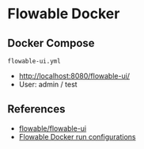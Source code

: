 # Flowable Docker

## Docker Compose
`flowable-ui.yml`

- [http://localhost:8080/flowable-ui/](http://localhost:8080/flowable-ui/)
- User: admin / test

## References
- [flowable/flowable-ui](https://hub.docker.com/r/flowable/flowable-ui)
- [Flowable Docker run configurations](https://github.com/flowable/flowable-engine/tree/master/docker)